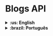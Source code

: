 # Blogs API

<details>
  <summary markdown="span"><strong>:us: English</strong></summary><br />
  
## :page_with_curl: About

This is the sixth project of the Back-end curriculum developed at Trybe.

In this project I developed a RESTful API and a database for the production of content for a blog, using the MSC (Model-Service-Controller) architecture, where it is possible to create, view, delete and update posts, categories and users. The connection to the database was made with ORM Sequelize and authentication with Json Web Token.

<br />
  
## 🚀 Installation

<details>
<summary>Installing and running with Docker</summary>
<br />

To run this application you need to have **Git**, **Docker** and **Docker Compose** installed on your computer. Docker Compose needs to be version **1.29** or higher.

### 1 - Clone the repository:

```
git clone git@github.com:apoishi/trybe-blogs-api.git
```

### 2 - Enter the repository folder you just cloned and use docker-compose to create the container:

     cd trybe-blogs-api

     docker-compose up -d --build

### 3 - Open the `blogs-api` container terminal.

     docker exec -it store_manager bash

### 4 - In the terminal of the container, install the dependencies with the command:

     npm install

### 5 - Create and populate the database with the commands:

creating the tables

    npm run prestart

Populating the database with data

     npm run seed
    
### 6 - Run the application with the command:

     npm start

### 7 - Check the test coverage run the command:

   npm run test-coverage
    
</details>
<br />

## :man_technologist: Skills

- Create and associate tables using sequelize models;
- Build endpoints to manipulate the information in the database;
- Authenticate users through JWT;

<br />

## 🚂 Routes
  
### Login
  
  <details>
   <summary><strong>POST /login</strong></summary>
   </br>
   • If the login was successful, it returns a token to the user.
</details>


### User
  
<details>
   <summary><strong>POST /user</strong></summary>
   </br>
   • Register a new user in the database.
</details>

<details>
   <summary><strong>GET /user</strong></summary>
   </br>
   • Return all users from the database.
   
   • Validate the token.  
</details>

<details>
   <summary><strong>GET /user/:id</strong></summary>
   </br>
   • Return an user by id from the database.
   
   • Validate the token.
</details>

### Post

<details>
   <summary><strong>GET /post</strong></summary>
   </br>
   • Return all posts from the database.
   
   • Validate the token.  
</details>

<details>
   <summary><strong>GET /post/:id</strong></summary>
   </br>
   • Return a post by id from the database.
   
   • Validate the token.
</details>

<details>
   <summary><strong>POST /post</strong></summary>
   </br>
   • Register a new post in the database.
   
   • Validate the token.
</details>

<details>
   <summary><strong>PUT /post/:id</strong></summary>
   </br>
   • Update a post by id in the database.
   
   • Validate the token.
</details>

### Category

<details>
   <summary><strong>GET /category</strong></summary>
   </br>
   • Return all categories from the database.
   
   • Validate the token.  
</details>

<details>
   <summary><strong>POST /category</strong></summary>
   </br>
   • Register a new category in the database.
   
   • Validate the token. 
</details>

<br />

## :hammer_and_wrench: Tools

* Node
* Express
* Sequelize
* Json Web Tokens
* DotEnv
* Joi
* Docker
* MySQL
* Javascript

</details>

<details>
  <summary markdown="span"><strong>:brazil: Português</strong></summary><br />
  
## :page_with_curl: Sobre

Esse é o sexto projeto desenvolvido na Trybe do módulo de Back-end.

Nesse projeto desenvolvi uma API RESTful e um banco de dados para a produção de conteúdo para um blog, utilizando a arquitetura MSC (Model-Service-Controller), onde é possivel criar, visualizar, deletar e atualizar posts, categorias e usuários. A conexão com o banco de dados foi feita com o ORM Sequelize e a autenticação com Json Web Token.
  
<br />

## 🚀 Instalação e execução

<details>
<summary>Instalação e execução com Docker</summary>
<br />

Para rodar está aplicação é necessário ter **Git**, **Docker** e o **Docker Compose** instalados no seu computador. O Docker Compose precisa estar na versão **1.29** ou superior.

### 1 - Clone o repositório:

```
git clone git@github.com:apoishi/trybe-blogs-api.git
```

### 2 - Entre na pasta do repositório que você acabou de clonar e use o docker-compose para subir o container:

    cd trybe-blogs-api   
    docker-compose up -d --build

### 3 - Abra o terminal do container `store_manager`.

    docker exec -it store_manager bash

### 4 - No terminal do container, instale as dependências com o comando:

    npm install

### 5 - Agora execute os comandos para criar e popular o banco de dados:

Criando as tabelas

    npm run prestart

Populando o banco com dados

    npm run seed
    
### 6 - Execute a aplicação com o comando:

    npm start

### 7 - Para conferir a cobertura de testes execute o comando:

  npm run test-coverage
    
</details>
<br />

## :man_technologist: Habilidades

- Criar e associar tabelas usando models do sequelize;
- Construir endpoints para manipular as informações no banco de dados;
- Autenticar usuários através do JWT;


<br />

## 🚂 Rotas

### Login
  
  <details>
   <summary><strong>POST /login</strong></summary>
   </br>
   • Caso o login tenha sido efetuado com sucesso retorna um token para o usuário.
</details>


### User
  
<details>
   <summary><strong>POST /user</strong></summary>
   </br>
   • Registra um novo usuário no banco de dados.
</details>

<details>
   <summary><strong>GET /user</strong></summary>
   </br>
   • Retorna todos os usuários do banco de dados.
   
   • Faz a validação do token.  
</details>

<details>
   <summary><strong>GET /user/:id</strong></summary>
   </br>
   • Retorna do banco de dados um usuário através do id.
   
   • Faz a validação do token.
</details>

### Post

<details>
   <summary><strong>GET /post</strong></summary>
   </br>
   • Retorna todos os posts do banco de dados.
   
   • Faz a validação do token.  
</details>

<details>
   <summary><strong>GET /post/:id</strong></summary>
   </br>
   • Retorna do banco de dados um post através do id.
   
   •Faz a validação do token.
</details>

<details>
   <summary><strong>POST /post</strong></summary>
   </br>
   • Registra um novo post no banco de dados.
   
   • Faz a validação do token.
</details>

<details>
   <summary><strong>PUT /post/:id</strong></summary>
   </br>
   • Atualiza um post no banco de dados.
   
   • Faz a validação do token.
</details>

### Category

<details>
   <summary><strong>GET /category</strong></summary>
   </br>
   •  Retorna todos os posts do banco de dados.
   
   • Faz a validação do token.  
</details>

<details>
   <summary><strong>POST /category</strong></summary>
   </br>
   •  Registra uma nova categoria no banco de dados.
   
   • Faz a validação do token. 
</details>


## :hammer_and_wrench: Ferramentas

* Node
* Express
* Sequelize
* Json Web Tokens
* DotEnv
* Joi
* Docker
* MySQL
* Javascript

</details>
